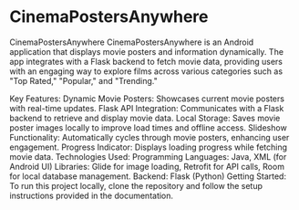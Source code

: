 # CinemaPostersAnywhere
CinemaPostersAnywhere
CinemaPostersAnywhere is an Android application that displays movie posters and information dynamically. The app integrates with a Flask backend to fetch movie data, providing users with an engaging way to explore films across various categories such as "Top Rated," "Popular," and "Trending."

Key Features:
Dynamic Movie Posters: Showcases current movie posters with real-time updates.
Flask API Integration: Communicates with a Flask backend to retrieve and display movie data.
Local Storage: Saves movie poster images locally to improve load times and offline access.
Slideshow Functionality: Automatically cycles through movie posters, enhancing user engagement.
Progress Indicator: Displays loading progress while fetching movie data.
Technologies Used:
Programming Languages: Java, XML (for Android UI)
Libraries: Glide for image loading, Retrofit for API calls, Room for local database management.
Backend: Flask (Python)
Getting Started:
To run this project locally, clone the repository and follow the setup instructions provided in the documentation.
